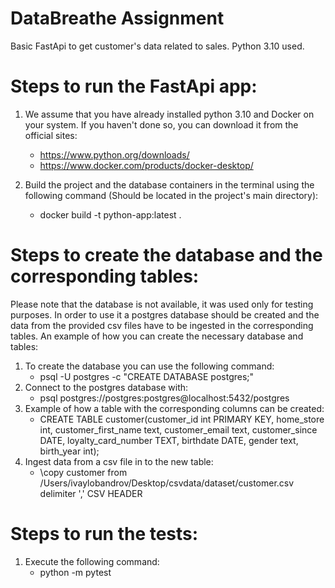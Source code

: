 # DataBreathe Assignment

Basic FastApi to get customer's data related to sales. Python 3.10 used.

# Steps to run the FastApi app:

1. We assume that you have already installed python 3.10 and Docker on your system. If you haven't done so, you can download it from the official sites:
   - https://www.python.org/downloads/
   - https://www.docker.com/products/docker-desktop/

2. Build the project and the database containers in the terminal using the following command (Should be located in the project's main directory):
   - docker build -t python-app:latest .

# Steps to create the database and the corresponding tables:

Please note that the database is not available, it was used only for testing purposes. In order to
use it a postgres database should be created and the data from the provided csv files have to be ingested in the corresponding tables.
An example of how you can create the necessary database and tables:

1. To create the database you can use the following command:
   - psql -U postgres -c "CREATE DATABASE postgres;"
2. Connect to the postgres database with:
   - psql postgres://postgres:postgres@localhost:5432/postgres
3. Example of how a table with the corresponding columns can be created:
   - CREATE TABLE customer(customer_id int PRIMARY KEY, home_store int, customer_first_name text, customer_email text, customer_since DATE, loyalty_card_number TEXT, birthdate DATE, gender text, birth_year int);
4. Ingest data from a csv file in to the new table:
   - \copy customer from /Users/ivaylobandrov/Desktop/csvdata/dataset/customer.csv delimiter ',' CSV HEADER

# Steps to run the tests:

1. Execute the following command:
   - python -m pytest
